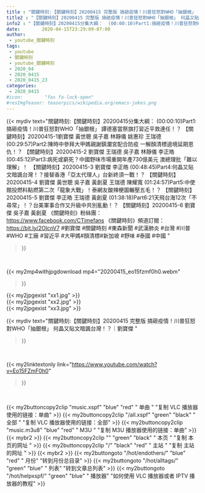 ```yaml
---
title : "關鍵時刻:【關鍵時刻】20200415 完整版 搞砸疫情！川普狂怒對WHO「抽銀根」 何晶又貼文暗諷台灣！？｜劉寶傑 "
title2 : "【關鍵時刻】20200415 完整版 搞砸疫情！川普狂怒對WHO「抽銀根」 何晶又貼文暗諷台灣！？｜劉寶傑 "
info2 : "【關鍵時刻】20200415分集大綱：  (00:00:10)Part1:搞砸疫情！川普狂怒對WHO「抽銀根」 譚德塞當祭旗打習近平救連任！？ 【關鍵時刻】20200415-1劉寶傑 黃世聰 吳子嘉 林靜儀 姚惠珍 王瑞德  (00:29:57)Part2:陳時中參拜大甲媽親謝鎮瀾宮配合防疫 一解顏清標遶境延期恩仇！？ 【關鍵時刻】20200415-2 劉寶傑 王瑞德 吳子嘉 林靜儀 李正皓  (00:45:12)Part3:病死或窮死？中國野味市場重開年產730億美元 澳總理批「難以理解」！　【關鍵時刻】20200415-3 劉寶傑 李正皓  (00:48:45)Part4:何晶又貼文暗諷台灣！？接替香港「亞太代理人」台新終須一戰！？ 【關鍵時刻】20200415-4 劉寶傑 黃世聰 吳子嘉 黃創夏 王瑞德 陳耀寬  (01:24:57)Part5:中使館投燃料點燃第二次「龍象大戰」！泰網友酸辣梗圖輾壓五毛！？ 【關鍵時刻】20200415-5 劉寶傑 李正皓 王瑞德 黃創夏  (01:38:18)Part6:21天飛台海12次「不尋常」！？台美軍事合作又升級中共別亂動！？ 【關鍵時刻】20200415-6 劉寶傑 吳子嘉 黃創夏  《關鍵時刻》粉絲團：https://www.facebook.com/CTimefans 《關鍵時刻》頻道訂閱：https://bit.ly/2OlcnV7  #劉寶傑 #關鍵時刻 #東森新聞 #武漢肺炎 #台灣 #川普#WHO #工廠 #習近平 #大甲媽#顏清標#新加坡 #野味 #泰國 #中國 "
date:        2020-04-15T23:29:09-07:00
author:
 - youtube_關鍵時刻
tags:
 - youtube
 - 關鍵時刻
 - youtube_關鍵時刻
 - 2020_04
 - 2020_0415
 - 2020_0415_23
categories:
 - 2020_0415
#icon:        "fas fa-lock-open"
#resImgTeaser: teaserpics/wikipedia.org/emacs-jokes.png
---
```


{{< mydiv text="關鍵時刻:【關鍵時刻】20200415分集大綱：  (00:00:10)Part1:搞砸疫情！川普狂怒對WHO「抽銀根」 譚德塞當祭旗打習近平救連任！？ 【關鍵時刻】20200415-1劉寶傑 黃世聰 吳子嘉 林靜儀 姚惠珍 王瑞德  (00:29:57)Part2:陳時中參拜大甲媽親謝鎮瀾宮配合防疫 一解顏清標遶境延期恩仇！？ 【關鍵時刻】20200415-2 劉寶傑 王瑞德 吳子嘉 林靜儀 李正皓  (00:45:12)Part3:病死或窮死？中國野味市場重開年產730億美元 澳總理批「難以理解」！　【關鍵時刻】20200415-3 劉寶傑 李正皓  (00:48:45)Part4:何晶又貼文暗諷台灣！？接替香港「亞太代理人」台新終須一戰！？ 【關鍵時刻】20200415-4 劉寶傑 黃世聰 吳子嘉 黃創夏 王瑞德 陳耀寬  (01:24:57)Part5:中使館投燃料點燃第二次「龍象大戰」！泰網友酸辣梗圖輾壓五毛！？ 【關鍵時刻】20200415-5 劉寶傑 李正皓 王瑞德 黃創夏  (01:38:18)Part6:21天飛台海12次「不尋常」！？台美軍事合作又升級中共別亂動！？ 【關鍵時刻】20200415-6 劉寶傑 吳子嘉 黃創夏  《關鍵時刻》粉絲團：https://www.facebook.com/CTimefans 《關鍵時刻》頻道訂閱：https://bit.ly/2OlcnV7  #劉寶傑 #關鍵時刻 #東森新聞 #武漢肺炎 #台灣 #川普#WHO #工廠 #習近平 #大甲媽#顏清標#新加坡 #野味 #泰國 #中國 "
>}}
<br>


{{< my2mp4withjpgdownload mp4="20200415_eo15fzmf0h0.webm"
>}}

{{< my2jpgexist "xx1.jpg" >}}<br>
{{< my2jpgexist "xx2.jpg" >}}<br>
{{< my2jpgexist "xx3.jpg" >}}<br>



{{< mydiv text="關鍵時刻:【關鍵時刻】20200415 完整版 搞砸疫情！川普狂怒對WHO「抽銀根」 何晶又貼文暗諷台灣！？｜劉寶傑 "
>}}
<br>

{{< my2linktextonly link="https://www.youtube.com/watch?v=Eo15FZmF0h0"
>}}


<br>

{{< my2buttoncopy2clip "music.xspf"        "blue"   "red"    " 单曲 "  "复制 VLC 播放器使用的链接：单曲" >}} {{< my2buttoncopy2clip "/all.xspf"         "green"  "black"  " 全部 "  "复制 VLC 播放器使用的链接：全部" >}} {{< my2buttoncopy2clip "music.m3u8"        "blue"   "red"    " M3U  "    "复制 M3U 播放器使用的链接：单曲" >}} {{< mybr2 >}} {{< my2buttoncopy2clip ""                  "green"  "black"  " 本页 "    "复制 本页的网址 " >}} {{< my2buttoncopy2clip "/"                 "black"  "red"    " 主站 "    "复制 主站的网址 " >}} {{< mybr2 >}} {{< my2buttongoto      "/hot/endothers/"   "blue"   "red"    " 月份"   "转到月份总目录" >}} {{< my2buttongoto      "/hot/alltags/"     "green"  "blue"   " 列表"   "转到文章总列表" >}} {{< my2buttongoto      "/hot/helpxspf/"    "green"  "blue"   " 播放器" "如何使用 VLC 播放器或者 IPTV 播放器的教程" >}} 

